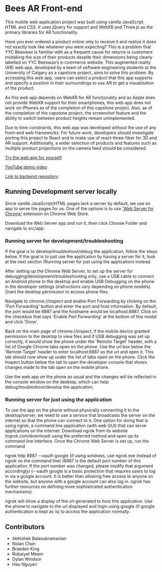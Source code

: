 # Bees AR Front-end

This mobile web application project was built using vanilla JavaScript, HTML and CSS. It uses jQuery for support and WebXR and Three.js as the primary libraries for AR functionality.

Have you ever ordered a product online only to receive it and realize it does not exactly look like whatever you were expecting? This is a problem that YYC Beeswax is familiar with as a frequent cause for returns is customers mistaking the size of their products despite their dimensions being clearly labelled on YYC Beeswax’s e-commerce website. This augmented reality (AR) web app, developed by a team of software engineering students at the University of Calgary as a capstone project, aims to solve this problem. By accessing this web app, users can select a product that this app supports and specify a position in their surroundings to use AR to get a visualization of the product.

As this web app depends on WebXR for AR functionality and as Apple does not provide WebXR support for their smartphones, this web app does not work on iPhones as of the completion of this capstone project. Also, as of the completion of the capstone project, the screenshot feature and the ability to switch between product heights remain unimplemented.

Due to time constraints, this web app was developed without the use of any front-end web frameworks. For future work, developers should investigate porting this project to React and to make use of react-three-fiber for 3D and AR support. Additionally, a wider selection of products and features such as multiple product projections on the camera feed should be considered.

[Try the web app for yourself](https://discord.com/channels/1018575424097362080/1018575425699594270/1092664394212708362)

[YouTube demo video](https://www.youtube.com/watch?v=PAmQzdepNf4)

[Link to backend repository](https://github.com/NolanChan1/beesAR-backend)

## Running Development server locally

Since vanilla JavaScript/HTML pages lack a server by default, we use an app to serve the pages for us. One of the options is to use ['Web Server for Chrome'](https://chrome.google.com/webstore/detail/web-server-for-chrome/ofhbbkphhbklhfoeikjpcbhemlocgigb/related) extension on Chrome Web Store.

Download the Web Server app and run it, then click Choose Folder and navigate to src/app.

### Running server for development/troubleshooting

If the goal is to develop/troubleshoot/debug the application, follow the steps below. If the goal is to just use the application by having a server for it, look at the next section (Running server for just using the application) instead.

After setting up the Chrome Web Server, to set up the server for debugging/development/troubleshooting only, use a USB cable to connect an Android phone to the desktop and enable USB Debugging on the phone in the developer settings (instructions vary depending on phone models). Grant the desktop permission to access phone files.

Navigate to chrome://inspect and enable Port Forwarding by clicking on the 'Port Forwarding' button and enter the port and host information. By default, the port would be 8887 and the hostname would be localhost:8887. Click on the checkbox that says 'Enable Port Forwarding' at the bottom of this modal and click 'Done'.

Back on the main page of chrome://inspect, if the mobile device granted permission to the desktop to view files and if USB debugging was set up correctly, it would show the phone under the 'Remote Target' header, with a list of Google Chrome tabs open on the phone. Use the url box below the 'Remote Target' header to enter localhost:8887 as the url and open it. This tab should now show up under the list of tabs open on the phone. Click the Inspect button below the tab to open the developer console that shows changes made to the tab open on the mobile phone.

Use the web app on the phone as usual and the changes will be reflected in the console window on the desktop, which can help debug/troubleshoot/develop the application.

### Running server for just using the application

To use the app on the phone without physically connecting it to the desktop/server, we need to use a service that broadcasts the server on the internet so that the phone can connect to it. One option for doing that is using ngrok, a command line application (with web GUI) that can serve applications on the internet. Download ngrok from its website (ngrok.com/download) using the preferred method and open up its command line interface. Once the Chrome Web Server is set up, run the command

ngrok http 8887 --oauth google
(if using windows, use ngrok.exe instead of ngrok on the command line)
(8887 is the default port number of this application. If the port number was changed, please modify that argument accordingly)
(--oauth google is a basic protection that requires users to log in via a google account. It is better than allowing free access to anyone on the website, but anyone with a google account can also log in. ngrok has further resources on defining more sophisticated authentication mechanisms).

ngrok will show a display of the url generated to host this application. Use the phone to navigate to the url displayed and login using google (if google authentication is kept as is) to access the application normally.

## Contributors

- Abhishek Balasubramanian
- Nolan Chan
- Braeden King
- Rubaiyet Meem
- Dylan Windsor
- Hao Nguyen
